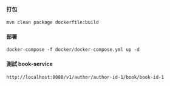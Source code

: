 
#### 打包

	mvn clean package dockerfile:build
	
#### 部署

	docker-compose -f docker/docker-compose.yml up -d
	
#### 測試 book-service

	http://localhost:8080/v1/author/author-id-1/book/book-id-1
	